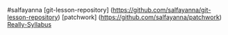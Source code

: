 #salfayanna
[git-lesson-repository] (https://github.com/salfayanna/git-lesson-repository)
[patchwork] (https://github.com/salfayanna/patchwork)
[Really-Syllabus](https://github.com/green-fox-academy/really-syllabus/wiki)
